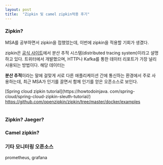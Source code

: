 ```yaml
---
layout: post
title:  "Zipkin 및 camel zipkin적용 후기"
---
```


### Zipkin?
MSA를 공부하면서 zipkin을 접했었는데, 이번에 zipkin을 적용할 기회가 생겼다.

zipkin은 [공식 사이트](https://zipkin.io/)에서 분산 추적 시스템(distributed tracing system)이라고 설명하고 있다.
트위터에서 개발했으며, HTTP나 Kafka를 통한 데이터 리포트가 가장 널리 사용되는 방법이다. 해당 데이터는 

**분산 추적**이라는 말에 걸맞게 서로 다른 애플리케이션 간에 통신하는 환경에서 주로 사용하는데, 
최근 MSA가 인기를 끌면서 함께 인기를 얻은 오픈소스로 보인다. 


[Spring cloud zipkin tutorial](https://howtodoinjava.
com/spring-cloud/spring-cloud-zipkin-sleuth-tutorial/)
https://github.com/openzipkin/zipkin/tree/master/docker/examples
<br/><br/>

### Zipkin? Jaeger?

### Camel zipkin?

### 기타 모니터링 오픈소스
prometheus, grafana